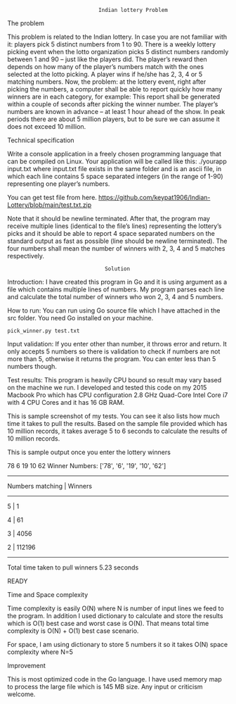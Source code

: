                                  Indian lottery Problem

The problem

This problem is related to the Indian lottery. In case you are not familiar with it: players pick 5 distinct numbers from 1 to 90. There is a weekly lottery picking event when the lotto organization picks 5 distinct numbers randomly between 1 and 90 – just like the players did. The player’s reward then depends on how many of the player’s numbers match with the ones selected at the lotto picking. A player wins if he/she has 2, 3, 4 or 5 matching numbers.
Now, the problem: at the lottery event, right after picking the numbers, a computer shall be able to report quickly how many winners are in each category, for example:
This report shall be generated within a couple of seconds after picking the winner number. The player’s numbers are known in advance – at least 1 hour ahead of the show. In peak periods there are about 5 million players, but to be sure we can assume it does not exceed 10 million.

Technical specification

Write a console application in a freely chosen programming language that can be compiled on Linux. Your application will be called like this:
./yourapp input.txt
where input.txt file exists in the same folder and is an ascii file, in which each line contains 5 space separated integers (in the range of 1-90) representing one player’s numbers.

You can get test file from here. https://github.com/keypat1906/Indian-Lottery/blob/main/test.txt.zip


Note that it should be newline terminated. After that, the program may receive multiple lines (identical to the file’s lines) representing the lottery’s picks and it should be able to report 4 space separated numbers on the standard output as fast as possible (line should be newline terminated). The four numbers shall mean the number of winners with 2, 3, 4 and 5 matches respectively.

                                   Solution
Introduction:
I have created this program in Go and it is using argument as a file which contains multiple lines of numbers. My program parses each line and calculate the total number of winners who won 2, 3, 4 and 5 numbers.


How to run:
You can run using Go source file which I have attached in the src folder. You need Go installed on your machine.

    pick_winner.py test.txt


Input validation:
If you enter other than number, it throws error and return. 
It only accepts 5 numbers so there is validation to check if numbers are not more than 5, otherwise it returns the program. You can enter less than 5 numbers though. 


Test results:
This program is heavily CPU bound so result may vary based on the machine we run. I developed and tested this code on my 2015 Macbook Pro which has CPU configuration 2.8 GHz Quad-Core Intel Core i7 with 4 CPU Cores and it has 16 GB RAM.

This is sample screenshot of my tests. You can see it also lists how much time it takes to pull the results. Based on the sample file provided which has 10 million records, it takes average 5 to 6 seconds to calculate the results of 10 million records. 

This is sample output once you enter the lottery winners

78 6 19 10 62
Winner Numbers: ['78', '6', '19', '10', '62']

--------------------------------------
 Numbers matching   |      Winners   

--------------------------------------

 5                  |       1

 4                  |       61

 3                  |       4056

 2                  |       112196

--------------------------------------
Total time taken to pull winners 5.23 seconds


READY
 

Time and Space complexity

Time complexity is easily O(N) where N is number of input lines we feed to the program. In addition I used dictionary to calculate and store the results which is O(1) best case and worst case is O(N). That means total time complexity is O(N) + O(1)  best case scenario.

For space, I am using dictionary to store 5 numbers it so it takes O(N) space complexity where N=5


Improvement 

This is most optimized code in the Go language. I have used memory map to process the large file which is 145 MB size. Any input or criticism welcome. 


